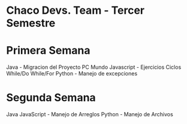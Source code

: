 # Chaco Devs. Team - Tercer Semestre

# Primera Semana

  Java - Migracion del Proyecto PC Mundo
  Javascript - Ejercicios Ciclos While/Do While/For
  Python - Manejo de excepciones 
  
# Segunda Semana

  Java
  JavaScript - Manejo de Arreglos 
  Python - Manejo de Archivos 
